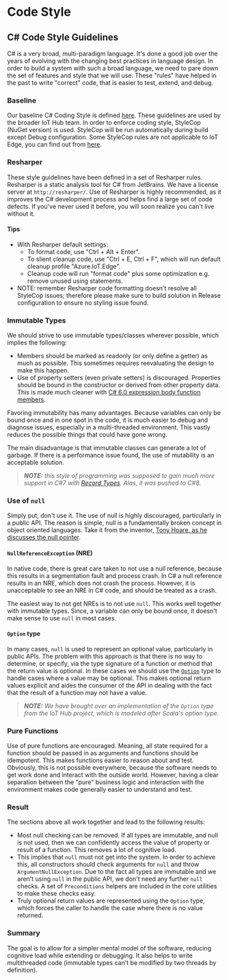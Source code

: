 Code Style
==========

C# Code Style Guidelines
------------------------

C# is a very broad, multi-paradigm language. It's done a good job over the years of evolving with the changing best practices in language design. In order to build a system with such a broad language, we need to pare down the set of features and style that we will use. These "rules" have helped in the past to write "correct" code, that is easier to test, extend, and debug.

### Baseline

Our baseline C# Coding Style is defined [here](https://github.com/Azure/DotNetty/wiki/C#-Coding-Style). These guidelines are used by the broader IoT Hub team.  In order to enforce coding style, StyleCop (NuGet version) is used.  StyleCop will be run automatically during build except Debug configuration.  Some StyleCop rules are not applicable to IoT Edge, you can find out from [here](https://github.com/Azure/iotedge/blob/main/stylecop.ruleset). 

### Resharper

These style guidelines have been defined in a set of Resharper rules. Resharper is a static analysis tool for C# from JetBrains. We have a license server at `http://resharper/`. Use of Resharper is highly recommended, as it improves the C# development process and helps find a large set of code defects. If you've never used it before, you will soon realize you can't live without it.

#### Tips
- With Resharper default settings:
  - To format code, use "Ctrl + Alt + Enter".
  - To slient cleanup code, use "Ctrl + E, Ctrl + F", which will run default cleanup profile "Azure.IoT.Edge".
  - Cleanup code will run "format code" plus some optimization e.g. remove unused using statements.
- NOTE: remember Resharper code formatting doesn't resolve all StyleCop issues; therefore please make sure to build solution in Release configuration to ensure no styling issue found.

### Immutable Types

We should strive to use immutable types/classes wherever possible, which implies the following:

- Members should be marked as readonly (or only define a getter) as much as possible. This sometimes requires reevaluating the design to make this happen. 
- Use of property setters (even private setters) is discouraged. Properties should be bound in the constructor or derived from other property data. This is made much cleaner with [C# 6.0 expression body function members](http://www.c-sharpcorner.com/UploadFile/66489a/expression-bodied-members-in-C-Sharp-6-0/).

Favoring immutability has many advantages. Because variables can only be bound once and in one spot in the code, it is much easier to debug and diagnose issues, especially in a multi-threaded environment. This vastly reduces the possible things that could have gone wrong.

The main disadvantage is that immutable classes can generate a lot of garbage. If there is a performance issue found, the use of mutability is an acceptable solution. 

> ***NOTE:** this style of programming was supposed to gain much more support in C#7 with [Record Types](https://github.com/dotnet/roslyn/blob/features/records/docs/features/records.md). Alas, it was pushed to C#8.*

### Use of `null`

Simply put, don't use it. The use of null is highly discouraged, particularly in a public API. The reason is simple, null is a fundamentally broken concept in object oriented languages. Take it from the inventor, [Tony Hoare, as he discusses the null pointer](https://en.wikipedia.org/wiki/Null_pointer#History).

#### `NullReferenceException` (NRE)
In native code, there is great care taken to not use a null reference, because this results in a segmentation fault and process crash. In C# a null reference results in an NRE, which does not crash the process. However, it is unacceptable to see an NRE in C# code, and should be treated as a crash.

The easiest way to not get NREs is to not use `null`. This works well together with immutable types. Since, a variable can only be bound once, it doesn't make sense to use `null` in most cases.

#### `Option` type

In many cases, `null` is used to represent an optional value, particularly in public APIs. The problem with this approach is that there is no way to determine, or specify, via the type signature of a function or method that the return value is optional. In these cases we should use the [`Option`](https://en.wikipedia.org/wiki/Option_type) type to handle cases where a value may be optional. This makes optional return values explicit and aides the consumer of the API in dealing with the fact that the result of a function may not have a value.

> ***NOTE:** We have brought over an implementation of the `Option` type from the IoT Hub project, which is modeled after Scala's option type.*

### Pure Functions

Use of pure functions are encouraged. Meaning, all state required for a function should be passed in as arguments and functions should be idempotent. This makes functions easier to reason about and test. Obviously, this is not possible everywhere, because the software needs to get work done and interact with the outside world. However, having a clear separation between the "pure" business logic and interaction with the environment makes code generally easier to understand and test.

### Result

The sections above all work together and lead to the following results:

- Most null checking can be removed. If all types are immutable, and null is not used, then we can confidently access the value of property or result of a function. This removes a lot of cognitive load.
- This implies that `null` must not get into the system. In order to achieve this, all constructors should check arguments for `null` and throw `ArgumentNullException`. Due to the fact all types are immutable and we aren't using `null` in the public API, we don't need any further `null` checks. A set of `Preconditions` helpers are included in the core utilities to make these checks easy.
- Truly optional return values are represented using the `Option` type, which forces the caller to handle the case where there is no value returned.

### Summary

The goal is to allow for a simpler mental model of the software, reducing cognitive load while extending or debugging. It also helps to write multithreaded code (immutable types can't be modified by two threads by definition).
